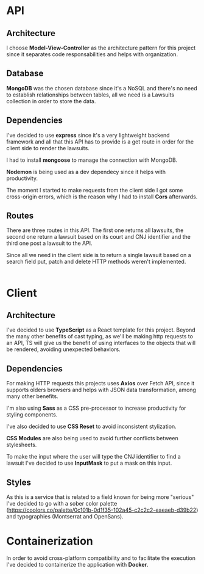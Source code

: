 # API

## Architecture

I choose **Model-View-Controller** as the architecture pattern for this project since it separates code responsabilities and helps with organization.
## Database
**MongoDB** was the chosen database since it's a NoSQL and there's no need to establish relationships between tables, all we need is a Lawsuits collection in order to store the data.
## Dependencies
I've decided to use **express** since it's a very lightweight backend framework and all that this API has to provide is a get route in order for the client side to render the lawsuits.

I had to install **mongoose** to manage the connection with MongoDB.

**Nodemon** is being used as a dev dependecy since it helps with productivity.

The moment I started to make requests from the client side I got some cross-origin errors, which is the reason why I had to install **Cors** afterwards.

## Routes

There are three routes in this API. The first one returns all lawsuits, the second one return a lawsuit based on its court and CNJ identifier and the third one post a lawsuit to the API. 

Since all we need in the client side is to return a single lawsuit based on a search field put, patch and delete HTTP methods weren't implemented.
<br><br>
# Client

## Architecture

I've decided to use **TypeScript** as a React template for this project. Beyond the many other benefits of cast typing, as we'll be making http requests to an API, TS will give us the benefit of using interfaces to the objects that will be rendered, avoiding unexpected behaviors.

## Dependencies
For making HTTP requests this projects uses **Axios** over Fetch API, since it supports olders browsers and helps with JSON data transformation, among many other benefits.

I'm also using **Sass** as a CSS pre-processor to increase productivity for styling components.

I've also decided to use **CSS Reset** to avoid inconsistent stylization.

**CSS Modules** are also being used to avoid further conflicts between stylesheets.

To make the input where the user will type the CNJ identifier to find a lawsuit I've decided to use **InputMask** to put a mask on this input.

## Styles
As this is a service that is related to a field known for being more "serious" I've decided to go with a sober color palette (https://coolors.co/palette/0c101b-0d1f35-102a45-c2c2c2-eaeaeb-d39b22) and typographies (Montserrat and OpenSans).

# Containerization
In order to avoid cross-platform compatibility and to facilitate the execution I've decided to containerize the application with **Docker**. 






